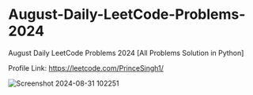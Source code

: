 # August-Daily-LeetCode-Problems-2024
August Daily LeetCode Problems 2024 [All Problems Solution in Python]

Profile Link: https://leetcode.com/PrinceSingh1/

![Screenshot 2024-08-31 102251](https://github.com/user-attachments/assets/26d14bed-163f-41ab-a83f-0cfe7ec4926c)
